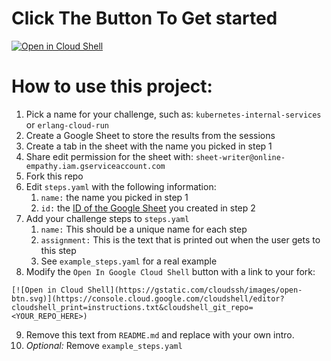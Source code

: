 <!-- Don't Delete This Top Part -->
<!-- Modify the button to point to your repository and add your own intro text -->

# Click The Button To Get started 

[![Open in Cloud Shell](https://gstatic.com/cloudssh/images/open-btn.svg)](https://console.cloud.google.com/cloudshell/editor?cloudshell_print=instructions.txt&cloudshell_git_repo=https://github.com/thesandlord/online-empathy.git)

<!-- Delete From Here Down -->

# How to use this project:

1. Pick a name for your challenge, such as: `kubernetes-internal-services` or `erlang-cloud-run`
1. Create a Google Sheet to store the results from the sessions
1. Create a tab in the sheet with the name you picked in step 1
1. Share edit permission for the sheet with: `sheet-writer@online-empathy.iam.gserviceaccount.com`
1. Fork this repo
1. Edit `steps.yaml` with the following information:
   1. `name:` the name you picked in step 1
   1. `id:` the [ID of the Google Sheet](https://developers.google.com/sheets/api/guides/concepts#sheet_id) you created in step 2
1. Add your challenge steps to `steps.yaml`
   1. `name:` This should be a unique name for each step
   1. `assignment:` This is the text that is printed out when the user gets to this step
   1. See `example_steps.yaml` for a real example
1. Modify the `Open In Google Cloud Shell` button with a link to your fork:
```
[![Open in Cloud Shell](https://gstatic.com/cloudssh/images/open-btn.svg)](https://console.cloud.google.com/cloudshell/editor?cloudshell_print=instructions.txt&cloudshell_git_repo=<YOUR_REPO_HERE>)
```
9. Remove this text from `README.md` and replace with your own intro.
1. _Optional:_ Remove `example_steps.yaml`